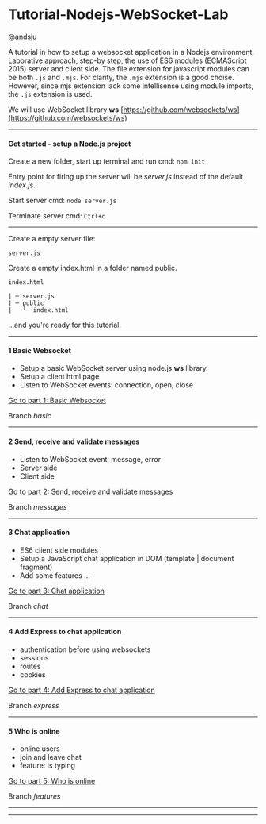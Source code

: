 # Tutorial-Nodejs-WebSocket-Lab
@andsju

A tutorial in how to setup a websocket application in a Nodejs environment. Laborative approach, step-by step, the use of ES6 modules (ECMAScript 2015) server and client side. 
The file extension for javascript modules can be both ```.js``` and ```.mjs```. For clarity, the ```.mjs``` extension is a good choise. However, since mjs extension lack some intellisense using module imports, the ```.js``` extension is used.

We will use WebSocket library **ws** 
[https://github.com/websockets/ws](https://github.com/websockets/ws)

***

#### Get started - setup a Node.js project
Create a new folder, start up terminal and run cmd:
```npm init```

Entry point for firing up the server will be *server.js* instead of the default *index.js*.


Start server cmd:
```node server.js```  

Terminate server cmd:
```Ctrl+c```

***

Create a empty server file:

```server.js```

Create a empty index.html in a folder named public.

```index.html```

```
| ─ server.js
| ─ public
|   └─ index.html
```

...and you're ready for this tutorial.

***

#### 1 Basic Websocket
- Setup a basic WebSocket server using node.js **ws** library.
- Setup a client html page
- Listen to WebSocket events: connection, open, close

[Go to part 1: Basic Websocket](part-1.md)

Branch *basic*
***

#### 2 Send, receive and validate messages
- Listen to WebSocket event: message, error
- Server side
- Client side

[Go to part 2: Send, receive and validate messages](part-2.md)

Branch *messages*
***

#### 3 Chat application
- ES6 client side modules 
- Setup a JavaScript chat application in DOM (template | document fragment)
- Add some features ...

[Go to part 3: Chat application](part-3.md)

Branch *chat*
***

#### 4 Add Express to chat application
- authentication before using websockets
- sessions
- routes
- cookies

[Go to part 4: Add Express to chat application](part-4.md)

Branch *express*
***

#### 5 Who is online
- online users
- join and leave chat
- feature: is typing

[Go to part 5: Who is online](part-5.md)

Branch *features*

***
***